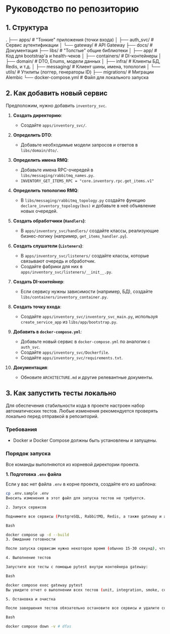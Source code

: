 # Руководство по репозиторию

## 1. Структура

.
├── apps/                # "Тонкие" приложения (точки входа)
│   ├── auth_svc/        # Сервис аутентификации
│   └── gateway/         # API Gateway
├── docs/                # Документация
├── libs/                # "Толстые" общие библиотеки
│   ├── app/             # Код для bootstrap'а и health-чеков
│   ├── containers/      # DI-контейнеры
│   ├── domain/          # DTO, Enums, модели данных
│   ├── infra/           # Клиенты БД, Redis, и т.д.
│   ├── messaging/       # Клиент шины, имена, топология
│   └── utils/           # Утилиты (логгер, генераторы ID)
├── migrations/          # Миграции Alembic
└── docker-compose.yml   # Файл для локального запуска


## 2. Как добавить новый сервис

Предположим, нужно добавить `inventory_svc`.

1.  **Создать директорию**:
    -   Создайте `apps/inventory_svc/`.

2.  **Определить DTO**:
    -   Добавьте необходимые модели запросов и ответов в `libs/domain/dto/`.

3.  **Определить имена RMQ**:
    -   Добавьте имена RPC-очередей в `libs/messaging/rabbitmq_names.py`.
    -   `INVENTORY_GET_ITEMS_RPC = "core.inventory.rpc.get_items.v1"`

4.  **Определить топологию RMQ**:
    -   В `libs/messaging/rabbitmq_topology.py` создайте функцию `declare_inventory_topology(bus)` и добавьте в неё объявление новых очередей.

5.  **Создать обработчики (`Handlers`)**:
    -   В `apps/inventory_svc/handlers/` создайте классы, реализующие бизнес-логику (например, `get_items_handler.py`).

6.  **Создать слушатели (`Listeners`)**:
    -   В `apps/inventory_svc/listeners/` создайте классы, которые связывают очередь и обработчик.
    -   Создайте фабрики для них в `apps/inventory_svc/listeners/__init__.py`.

7.  **Создать DI-контейнер**:
    -   Если сервису нужны зависимости (например, БД), создайте `libs/containers/inventory_container.py`.

8.  **Создать точку входа**:
    -   Создайте `apps/inventory_svc/inventory_svc_main.py`, используя `create_service_app` из `libs/app/bootstrap.py`.

9.  **Добавить в `docker-compose.yml`**:
    -   Добавьте новый сервис в `docker-compose.yml` по аналогии с `auth_svc`.
    -   Создайте `apps/inventory_svc/Dockerfile`.
    -   Создайте `apps/inventory_svc/requirements.txt`.

10. **Документация**:
    -   Обновите `ARCHITECTURE.md` и другие релевантные документы.


## 3. Как запустить тесты локально

Для обеспечения стабильности кода в проекте настроен набор автоматических тестов. Любые изменения рекомендуется проверять локально перед отправкой в репозиторий.

### Требования
- Docker и Docker Compose должны быть установлены и запущены.

### Порядок запуска

Все команды выполняются из корневой директории проекта.

**1. Подготовка `.env` файла**

Если у вас нет файла `.env` в корне проекта, создайте его из шаблона:
```bash
cp .env.sample .env
Вносить изменения в этот файл для запуска тестов не требуется.

2. Запуск сервисов

Поднимите все сервисы (PostgreSQL, RabbitMQ, Redis, а также gateway и auth_svc) в фоновом режиме. Команда также пересобирает образы, если в коде были изменения.

Bash

docker compose up -d --build
3. Ожидание готовности

После запуска сервисам нужно некоторое время (обычно 15-30 секунд), чтобы полностью запуститься и установить все соединения.

4. Выполнение тестов

Запустите все тесты с помощью pytest внутри контейнера gateway:

Bash

docker compose exec gateway pytest
Вы увидите отчет о выполнении всех тестов (unit, integration, smoke, contract).

5. Остановка и очистка

После завершения тестов обязательно остановите все сервисы и удалите созданные ими ресурсы (включая тома базы данных), чтобы следующий запуск тестов происходил в чистом окружении.

Bash

docker compose down -v # dfas
